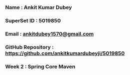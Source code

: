 ### Name : Ankit  Kumar Dubey
### SuperSet ID : 5019850
### Email : ankitdubey1570@gmail.com
### GitHub Repository : https://github.com/ankitkumardubeyji/5019850
### Week 2 : Spring Core Maven